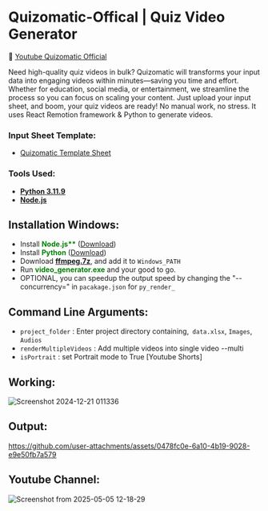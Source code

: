 # Quizomatic-Offical | Quiz Video Generator

🔴 [Youtube Quizomatic Official](https://www.youtube.com/channel/UC3jojKo62o781-lvA7i7vIQ)

Need high-quality quiz videos in bulk? Quizomatic will transforms your input data into engaging videos within minutes—saving you time and effort. Whether for education, social media, or entertainment, we streamline the process so you can focus on scaling your content. Just upload your input sheet, and boom, your quiz videos are ready! No manual work, no stress. It uses React Remotion framework & Python to generate videos.

### Input Sheet Template:

- [Quizomatic Template Sheet](https://docs.google.com/spreadsheets/d/1DVHUik84TMuUTCAKx6DDevTxcyE4COSqJxmo5J_RKd8/edit?usp=sharing)


### Tools Used:

- [**Python 3.11.9** ](https://www.python.org/ftp/python/3.11.9/python-3.11.9-amd64.exe)
- [**Node.js**](https://nodejs.org/en/download/prebuilt-installer)


## Installation Windows:

- Install <span style="color:green;font-weight:bold">Node.js**</span> ([Download](https://nodejs.org/en/download/prebuilt-installer))
- Install <span style="color:green;font-weight:bold">Python</span>  ([Download](https://www.python.org/downloads/release/python-3119/))
- Download <span style="color:green;font-weight:bold"><a href="https://drive.google.com/file/d/1HwEfMDmuNTqKxiLnsGssa6oib3pzVpEx/view?usp=sharing" target="_blank">ffmpeg.7z</a></span>, and add it to `Windows_PATH`
- Run <span style="color:green;font-weight:bold">video_generator.exe</span> and your good to go.
- OPTIONAL, you can speedup the output speed by changing the "--concurrency=" in `pacakage.json` for `py_render_`

## Command Line Arguments:
- `project_folder`       :  Enter project directory containing,` data.xlsx`, `Images`, `Audios`
- `renderMultipleVideos` :  Add multiple videos into single video  --multi
- `isPortrait`           :  set Portrait mode to True [Youtube Shorts]


## Working:

![Screenshot 2024-12-21 011336](https://github.com/user-attachments/assets/105362de-2317-4745-bdae-44b125ed6215)

## Output:

https://github.com/user-attachments/assets/0478fc0e-6a10-4b19-9028-e9e50fb7a579


## Youtube Channel:

![Screenshot from 2025-05-05 12-18-29](https://github.com/user-attachments/assets/c5931fbf-a3a3-4050-9295-d3b3cfdcd5be)




